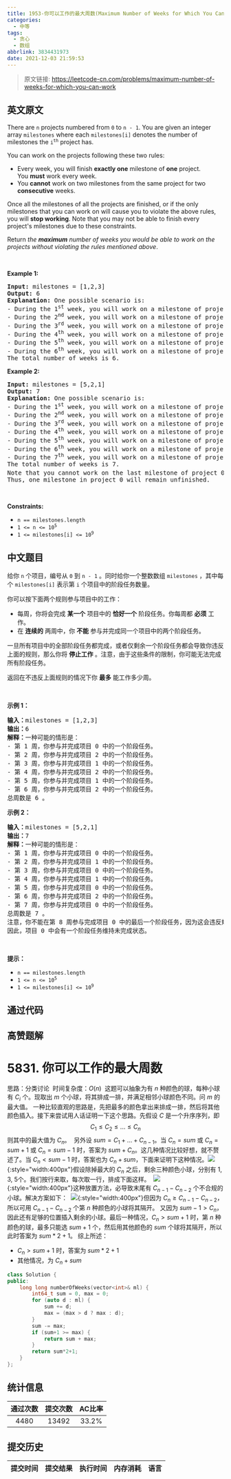 ```yaml
---
title: 1953-你可以工作的最大周数(Maximum Number of Weeks for Which You Can Work)
categories:
  - 中等
tags:
  - 贪心
  - 数组
abbrlink: 3834431973
date: 2021-12-03 21:59:53
---
```


> 原文链接: https://leetcode-cn.com/problems/maximum-number-of-weeks-for-which-you-can-work


## 英文原文
<div><p>There are <code>n</code> projects numbered from <code>0</code> to <code>n - 1</code>. You are given an integer array <code>milestones</code> where each <code>milestones[i]</code> denotes the number of milestones the <code>i<sup>th</sup></code> project has.</p>

<p>You can work on the projects following these two rules:</p>

<ul>
	<li>Every week, you will finish <strong>exactly one</strong> milestone of <strong>one</strong> project. You&nbsp;<strong>must</strong>&nbsp;work every week.</li>
	<li>You <strong>cannot</strong> work on two milestones from the same project for two <strong>consecutive</strong> weeks.</li>
</ul>

<p>Once all the milestones of all the projects are finished, or if the only milestones that you can work on will cause you to violate the above rules, you will <strong>stop working</strong>. Note that you may not be able to finish every project&#39;s milestones due to these constraints.</p>

<p>Return <em>the <strong>maximum</strong> number of weeks you would be able to work on the projects without violating the rules mentioned above</em>.</p>

<p>&nbsp;</p>
<p><strong>Example 1:</strong></p>

<pre>
<strong>Input:</strong> milestones = [1,2,3]
<strong>Output:</strong> 6
<strong>Explanation:</strong> One possible scenario is:
​​​​- During the 1<sup>st</sup> week, you will work on a milestone of project 0.
- During the 2<sup>nd</sup> week, you will work on a milestone of project 2.
- During the 3<sup>rd</sup> week, you will work on a milestone of project 1.
- During the 4<sup>th</sup> week, you will work on a milestone of project 2.
- During the 5<sup>th</sup> week, you will work on a milestone of project 1.
- During the 6<sup>th</sup> week, you will work on a milestone of project 2.
The total number of weeks is 6.
</pre>

<p><strong>Example 2:</strong></p>

<pre>
<strong>Input:</strong> milestones = [5,2,1]
<strong>Output:</strong> 7
<strong>Explanation:</strong> One possible scenario is:
- During the 1<sup>st</sup> week, you will work on a milestone of project 0.
- During the 2<sup>nd</sup> week, you will work on a milestone of project 1.
- During the 3<sup>rd</sup> week, you will work on a milestone of project 0.
- During the 4<sup>th</sup> week, you will work on a milestone of project 1.
- During the 5<sup>th</sup> week, you will work on a milestone of project 0.
- During the 6<sup>th</sup> week, you will work on a milestone of project 2.
- During the 7<sup>th</sup> week, you will work on a milestone of project 0.
The total number of weeks is 7.
Note that you cannot work on the last milestone of project 0 on 8<sup>th</sup> week because it would violate the rules.
Thus, one milestone in project 0 will remain unfinished.
</pre>

<p>&nbsp;</p>
<p><strong>Constraints:</strong></p>

<ul>
	<li><code>n == milestones.length</code></li>
	<li><code>1 &lt;= n &lt;= 10<sup>5</sup></code></li>
	<li><code>1 &lt;= milestones[i] &lt;= 10<sup>9</sup></code></li>
</ul>
</div>

## 中文题目
<div><p>给你&nbsp;<code>n</code> 个项目，编号从 <code>0</code> 到 <code>n - 1</code> 。同时给你一个整数数组 <code>milestones</code> ，其中每个 <code>milestones[i]</code> 表示第 <code>i</code> 个项目中的阶段任务数量。</p>

<p>你可以按下面两个规则参与项目中的工作：</p>

<ul>
	<li>每周，你将会完成 <strong>某一个</strong> 项目中的 <strong>恰好一个</strong>&nbsp;阶段任务。你每周都 <strong>必须</strong> 工作。</li>
	<li>在 <strong>连续的</strong> 两周中，你 <strong>不能</strong> 参与并完成同一个项目中的两个阶段任务。</li>
</ul>

<p>一旦所有项目中的全部阶段任务都完成，或者仅剩余一个阶段任务都会导致你违反上面的规则，那么你将&nbsp;<strong>停止工作</strong> 。注意，由于这些条件的限制，你可能无法完成所有阶段任务。</p>

<p>返回在不违反上面规则的情况下你&nbsp;<strong>最多</strong>&nbsp;能工作多少周。</p>

<p>&nbsp;</p>

<p><strong>示例 1：</strong></p>

<pre>
<strong>输入：</strong>milestones = [1,2,3]
<strong>输出：</strong>6
<strong>解释：</strong>一种可能的情形是：
​​​​- 第 1 周，你参与并完成项目 0 中的一个阶段任务。
- 第 2 周，你参与并完成项目 2 中的一个阶段任务。
- 第 3 周，你参与并完成项目 1 中的一个阶段任务。
- 第 4 周，你参与并完成项目 2 中的一个阶段任务。
- 第 5 周，你参与并完成项目 1 中的一个阶段任务。
- 第 6 周，你参与并完成项目 2 中的一个阶段任务。
总周数是 6 。
</pre>

<p><strong>示例 2：</strong></p>

<pre>
<strong>输入：</strong>milestones = [5,2,1]
<strong>输出：</strong>7
<strong>解释：</strong>一种可能的情形是：
- 第 1 周，你参与并完成项目 0 中的一个阶段任务。
- 第 2 周，你参与并完成项目 1 中的一个阶段任务。
- 第 3 周，你参与并完成项目 0 中的一个阶段任务。
- 第 4 周，你参与并完成项目 1 中的一个阶段任务。
- 第 5 周，你参与并完成项目 0 中的一个阶段任务。
- 第 6 周，你参与并完成项目 2 中的一个阶段任务。
- 第 7 周，你参与并完成项目 0 中的一个阶段任务。
总周数是 7 。
注意，你不能在第 8 周参与完成项目 0 中的最后一个阶段任务，因为这会违反规则。
因此，项目 0 中会有一个阶段任务维持未完成状态。</pre>

<p>&nbsp;</p>

<p><strong>提示：</strong></p>

<ul>
	<li><code>n == milestones.length</code></li>
	<li><code>1 &lt;= n &lt;= 10<sup>5</sup></code></li>
	<li><code>1 &lt;= milestones[i] &lt;= 10<sup>9</sup></code></li>
</ul>
</div>

## 通过代码
<RecoDemo>
</RecoDemo>


## 高赞题解
# 5831. 你可以工作的最大周数
思路：分类讨论
​
时间复杂度：$O(n)$
​
这题可以抽象为有 $n$ 种颜色的球，每种小球有 $C_i$ 个。现取出 $m$ 个小球，将其排成一排，并满足相邻小球颜色不同。问 $m$ 的最大值。
​
一种比较直观的思路是，先把最多的颜色拿出来排成一排，然后将其他颜色插入。
​
接下来尝试用人话证明一下这个思路。先假设 $C$ 是一个升序序列，即
$$C_1 \le C_2\le ...\le C_n$$
​
则其中的最大值为 $C_n$。
​
另外设 $sum = C_1+...+C_{n-1}$。
​
当 $C_n = sum$ 或 $C_n=sum+1$ 或 $C_n=sum-1$ 时，答案为 $sum + C_n$。这几种情况比较好想，就不赘述了。
​
当 $C_n < sum-1$ 时，答案也为 $C_n + sum$，下面来证明下这种情况。
​
​
![](../images/maximum-number-of-weeks-for-which-you-can-work-0.png){:style="width:400px"}
​
假设除掉最大的 $C_n$ 之后，剩余三种颜色小球，分别有 1, 3, 5个。我们按行来取，每次取一行，排成下面这样。
​
![](../images/maximum-number-of-weeks-for-which-you-can-work-1.png){:style="width:400px"}
​
这种放置方法，必导致末尾有 $C_{n-1}-C_{n-2}$ 个不合规的小球。解决方案如下：
​
![](../images/maximum-number-of-weeks-for-which-you-can-work-2.png){:style="width:400px"}
​
但因为 $C_n \ge C_{n-1}-C_{n-2}$，所以可用 $C_{n-1}-C_{n-2}$ 个第 $n$ 种颜色的小球将其隔开。
​
又因为 $sum-1 \gt C_n$，因此还有足够的位置插入剩余的小球。
​
​
最后一种情况，$C_n \gt sum+1$ 时，第 $n$ 种颜色的球，最多只能选 $sum+1$ 个，然后用其他颜色的 $sum$ 个球将其隔开，所以此时答案为 $sum*2+1$。
​
综上所述：
* $C_n \gt sum+1$ 时，答案为 $sum*2+1$
* 其他情况，为 $C_n + sum$
​
```cpp
class Solution {
public:
    long long numberOfWeeks(vector<int>& ml) {
        int64_t sum = 0, max = 0;
        for (auto d : ml) {
            sum += d;
            max = (max > d ? max : d);
        }
        sum -= max;
        if (sum+1 >= max) {
            return sum + max;
        }
        return sum*2+1;
    }
};
```


## 统计信息
| 通过次数 | 提交次数 | AC比率 |
| :------: | :------: | :------: |
|    4480    |    13492    |   33.2%   |

## 提交历史
| 提交时间 | 提交结果 | 执行时间 |  内存消耗  | 语言 |
| :------: | :------: | :------: | :--------: | :--------: |
